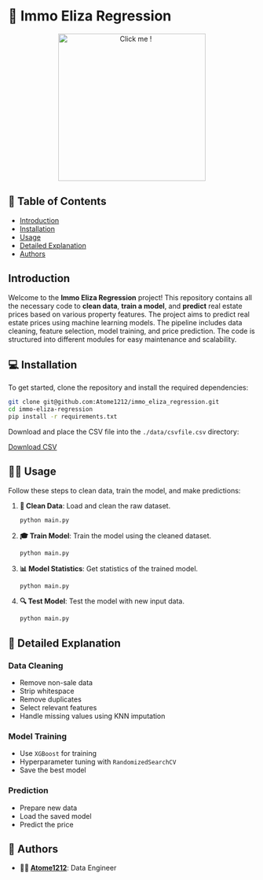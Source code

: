 
# 🏡 Immo Eliza Regression
<p align="center">
  <a href="https://www.youtube.com/embed/dQw4w9WgXcQ?autoplay=1">
      <img src="https://miro.medium.com/v2/resize:fit:1000/1*1C3GnoY-FzhqzL0MzTlWyQ.gif" alt="Click me !" width="300" />
  </a>
</p>

## 📑 Table of Contents
- [Introduction](#introduction)
- [Installation](#installation)
- [Usage](#usage)
- [Detailed Explanation](#detailed-explanation)
- [Authors](#authors)

## Introduction

Welcome to the **Immo Eliza Regression** project! This repository contains all the necessary code to **clean data**, **train a model**, and **predict** real estate prices based on various property features. The project aims to predict real estate prices using machine learning models. The pipeline includes data cleaning, feature selection, model training, and price prediction. The code is structured into different modules for easy maintenance and scalability.

## 💻 Installation

To get started, clone the repository and install the required dependencies:

```bash
git clone git@github.com:Atome1212/immo_eliza_regression.git
cd immo-eliza-regression
pip install -r requirements.txt
```

Download and place the CSV file into the `./data/csvfile.csv` directory:

[Download CSV](https://drive.google.com/file/d/1OUcp06JicyPdSeqTWDDuHNjrLxAOHFeR/view?usp=sharing)

## 🏃‍♂️ Usage

Follow these steps to clean data, train the model, and make predictions:

1. **🧹 Clean Data**: Load and clean the raw dataset.

    ```bash
    python main.py
    ```

2. **🎓 Train Model**: Train the model using the cleaned dataset.
   
    ```bash
    python main.py
    ```

3. **📊 Model Statistics**: Get statistics of the trained model.
   
    ```bash
    python main.py
    ```

4. **🔍 Test Model**: Test the model with new input data.
   
    ```bash
    python main.py
    ```

## 📖 Detailed Explanation

### Data Cleaning
   - Remove non-sale data
   - Strip whitespace
   - Remove duplicates
   - Select relevant features
   - Handle missing values using KNN imputation

### Model Training
   - Use `XGBoost` for training
   - Hyperparameter tuning with `RandomizedSearchCV`
   - Save the best model

### Prediction
   - Prepare new data
   - Load the saved model
   - Predict the price

## 👥 Authors

- **👷‍♂️ [Atome1212](https://github.com/Atome1212)**: Data Engineer
